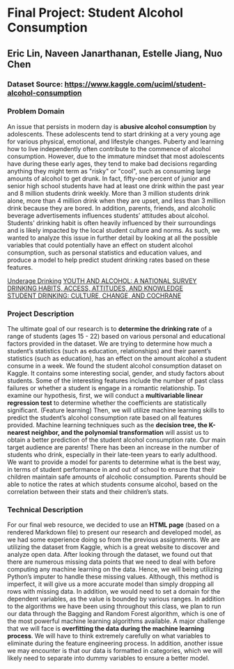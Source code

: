 # Final Project: Student Alcohol Consumption
## Eric Lin, Naveen Janarthanan, Estelle Jiang, Nuo Chen
### Dataset Source: https://www.kaggle.com/uciml/student-alcohol-consumption

### Problem Domain
An issue that persists in modern day is **abusive alcohol consumption** by adolescents. These adolescents tend to start drinking at a very young age for various physical, emotional, and lifestyle changes. Puberty and learning how to live independently often contribute to the commence of alcohol consumption. However, due to the immature mindset that most adolescents have during these early ages, they tend to make bad decisions regarding anything they might term as "risky" or "cool", such as consuming large amounts of alcohol to get drunk. In fact, fifty-one percent of junior and senior high school students have had at least one drink within the past year and 8 million students drink weekly. More than 3 million students drink alone, more than 4 million drink when they are upset, and less than 3 million drink because they are bored. In addition, parents, friends, and alcoholic beverage advertisements influences students’
attitudes about alcohol. Students' drinking habit is often heavily influenced by their surroundings and is likely impacted by the local student culture and norms. As such, we wanted to analyze this issue in further detail by looking at all the possible variables that could potentially have an effect on student alcohol consumption, such as personal statistics and education values, and produce a model to help predict student drinking rates based on these features.

[Underage Drinking](https://pubs.niaaa.nih.gov/publications/AA67/AA67.htm)
[YOUTH AND ALCOHOL: A NATIONAL SURVEY DRINKING HABITS, ACCESS, ATTITUDES, AND KNOWLEDGE ](https://oig.hhs.gov/oei/reports/oei-09-91-00652.pdf)    
[STUDENT DRINKING: CULTURE, CHANGE, AND COCHRANE](https://uk.cochrane.org/news/student-drinking-culture-change-and-cochrane)


### Project Description
The ultimate goal of our research is to **determine the drinking rate** of a range of students (ages 15 - 22) based on various personal and educational factors provided in the dataset. We are trying to determine how much a student’s statistics (such as education, relationships) and their parent’s statistics (such as education),  has an effect on the amount alcohol a student consume in a week. We found the student alcohol consumption dataset on Kaggle. It contains some interesting social, gender, and study factors about students. Some of the interesting features include the number of past class failures or whether a student is engage in a romantic relationship. To examine our hypothesis, first, we will conduct a **multivariable linear regression test** to determine whether the coefficients are statistically significant. (Feature learning) Then, we will utilize machine learning skills to predict the student’s alcohol consumption rate based on all features provided. Machine learning techniques such as the **decision tree, the K-nearest neighbor, and the polynomial transformation** will assist us to obtain a better prediction of the student alcohol consumption rate. Our main target audience are parents! There has been an increase in the number of students who drink, especially in their late-teen years to early adulthood. We want to provide a model for parents to determine what is the best way, in terms of student performance in and out of school to ensure that their children maintain safe amounts of alcoholic consumption. Parents should be able to notice the rates at which students consume alcohol, based on the correlation between their stats and their children’s stats.

### Technical Description
For our final web resource, we decided to use an **HTML page** (based on a rendered Markdown file) to present our research and developed model, as we had some experience doing so from the previous assignments. We are utilizing the dataset from Kaggle, which is a great website to discover and analyze open data. After looking through the dataset, we found out that there are numerous missing data points that we need to deal with before computing any machine learning on the data. Hence, we will being utilizing Python’s imputer to handle these missing values. Although, this method is imperfect, it will give us a more accurate model than simply dropping all rows with missing data.  In addition, we would need to set a domain for the dependent variables, as the value is bounded by various ranges. In addition to the algorithms we have been using throughout this class, we plan to run our data through the Bagging and Random Forest algorithm, which is one of the most powerful machine learning algorithms available. A major challenge that we will face is **overfitting the data during the machine learning process**. We will have to think extremely carefully on what variables to eliminate during the feature engineering process. In addition, another issue we may encounter is that our data is formatted in categories, which we will likely need to separate into dummy variables to ensure a better model.
